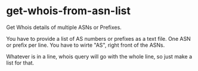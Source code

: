 # get-whois-from-asn-list
Get Whois details of multiple ASNs or Prefixes.

You have to provide a list of AS numbers or prefixes as a text file.
One ASN or prefix per line. You have to wirte "AS", right front of the ASNs.

Whatever is in a line, whois query will go with the whole line, so just make a list for that.
